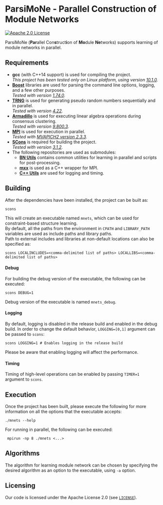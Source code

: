 # ParsiMoNe - Parallel Construction of Module Networks
[![Apache 2.0 License](https://img.shields.io/badge/license-Apache%20v2.0-blue.svg)](LICENSE)

ParsiMoNe (**Par**allel Con**s**truct**i**on of **Mo**dule **Ne**tworks) supports learning of module networks in parallel.

## Requirements
* **gcc** (with C++14 support) is used for compiling the project.  
_This project has been tested only on Linux platform, using version [10.1.0](https://gcc.gnu.org/gcc-10/changes.html)._
* **[Boost](http://boost.org/)** libraries are used for parsing the command line options, logging, and a few other purposes.  
_Tested with version [1.74.0](https://www.boost.org/users/history/version_1_74_0.html)._
* **[TRNG](https://www.numbercrunch.de/trng/)** is used for generating pseudo random numbers sequentially and in parallel.  
_Tested with version [4.22](https://github.com/rabauke/trng4/releases/tag/v4.22)._
* **[Armadillo](http://arma.sourceforge.net/)** is used for executing linear algebra operations during consensus clustering.  
_Tested with version [9.800.3](http://sourceforge.net/projects/arma/files/armadillo-9.800.3.tar.xz)._
* **[MPI](https://www.mpi-forum.org/docs/mpi-3.1/mpi31-report/mpi31-report.htm)** is used for execution in parallel.  
_Tested with [MVAPICH2 version 2.3.3](http://mvapich.cse.ohio-state.edu/static/media/mvapich/mvapich2-2.3.3-userguide.html)._
* **[SCons](http://scons.org/)** is required for building the project.  
_Tested with version [3.1.2](https://scons.org/doc/3.1.2/HTML/scons-user.html)._
* The following repositories are used as submodules:
  * **[BN Utils](https://github.com/asrivast28/bn-utils)** contains common utilities for learning in parallel and scripts for post-processing.  
  * **[mxx](https://gitlab.com/patflick/mxx)** is used as a C++ wrapper for MPI.  
  * **[C++ Utils](https://github.com/asrivast28/cpp-utils)** are used for logging and timing.  

## Building
After the dependencies have been installed, the project can be built as:  
<pre><code>scons
</code></pre>  
This will create an executable named `mnets`, which can be used for constraint-based structure learning.  
By default, all the paths from the environment in `CPATH` and `LIBRARY_PATH` variables are used as include paths and library paths.  
Path to external includes and libraries at non-default locations can also be specified as:  
<pre><code>scons LOCALINCLUDES=&lt;comma-delimited list of paths&gt; LOCALLIBS=&lt;comma-delimited list of paths&gt;
</code></pre>

#### Debug
For building the debug version of the executable, the following can be executed:
<pre><code>scons DEBUG=1
</code></pre>  
Debug version of the executable is named `mnets_debug`.

#### Logging
By default, logging is disabled in the release build and enabled in the debug build.
In order to change the default behavior, `LOGGING=[0,1]` argument can be passed to `scons`:  
<pre><code>scons LOGGING=1 # Enables logging in the release build
</code></pre>
Please be aware that enabling logging will affect the performance.

#### Timing
Timing of high-level operations can be enabled by passing `TIMER=1` argument to `scons`.

## Execution
Once the project has been built, please execute the following for more information on all the options that the executable accepts:
<pre><code>./mnets --help
</code></pre>
For running in parallel, the following can be executed:
<pre><code> mpirun -np 8 ./mnets <...>
</code></pre>  


## Algorithms
The algorithm for learning module network can be chosen by specifying the desired algorithm as an option to the executable, using `-a` option.

## Licensing
Our code is licensed under the Apache License 2.0 (see [`LICENSE`](LICENSE)).

